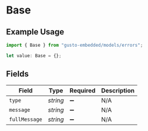 # Base

## Example Usage

```typescript
import { Base } from "gusto-embedded/models/errors";

let value: Base = {};
```

## Fields

| Field              | Type               | Required           | Description        |
| ------------------ | ------------------ | ------------------ | ------------------ |
| `type`             | *string*           | :heavy_minus_sign: | N/A                |
| `message`          | *string*           | :heavy_minus_sign: | N/A                |
| `fullMessage`      | *string*           | :heavy_minus_sign: | N/A                |